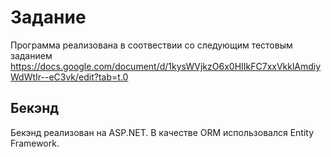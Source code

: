 # Задание
Программа реализована в соотвествии со следующим тестовым заданием https://docs.google.com/document/d/1kysWVjkzO6x0HIIkFC7xxVkklAmdiyWdWtIr--eC3vk/edit?tab=t.0
## Бекэнд
Бекэнд реализован на ASP.NET. В качестве ORM использовался Entity Framework. 
